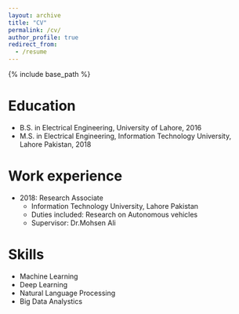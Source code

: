 ```yaml
---
layout: archive
title: "CV"
permalink: /cv/
author_profile: true
redirect_from:
  - /resume
---
```


{% include base_path %}

Education
======
* B.S. in Electrical Engineering, University of Lahore, 2016
* M.S. in Electrical Engineering, Information Technology University, Lahore Pakistan, 2018

Work experience
======
* 2018: Research Associate
  * Information Technology University, Lahore Pakistan
  * Duties included: Research on Autonomous vehicles
  * Supervisor: Dr.Mohsen Ali


  
Skills
======
* Machine Learning
* Deep Learning 
* Natural Language Processing 
* Big Data Analystics 

